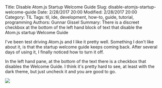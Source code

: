 ﻿Title: Disable Atom.js Startup Welcome Guide
Slug: disable-atomjs-startup-welcome-guide
Date: 2/28/2017 20:00
Modified: 2/28/2017 20:00
Category: TIL
Tags: til, ide, development, how-to, guide, tutorial, programming
Authors: Gunnar Gissel
Summary: There is a discreet checkbox at the bottom of the left hand block of text that disable the Atom.js startup Welcome Guide


I've been test driving Atom.js and I like it pretty well.  Something I don't like about it, is that the startup welcome guide keeps coming back.  After several days of using it, I finally noticed how to turn it off.


In the left hand pane, at the bottom of the text there is a checkbox that disables the Welcome Guide.  I think it's pretty hard to see, at least with the dark theme, but just uncheck it and you are good to go.


<img src="http://i.imgur.com/DZQ16Xt.png"/>